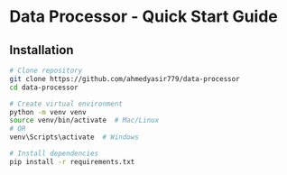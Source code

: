 # Data Processor - Quick Start Guide

## Installation
```bash
# Clone repository
git clone https://github.com/ahmedyasir779/data-processor
cd data-processor

# Create virtual environment
python -m venv venv
source venv/bin/activate  # Mac/Linux
# OR
venv\Scripts\activate  # Windows

# Install dependencies
pip install -r requirements.txt